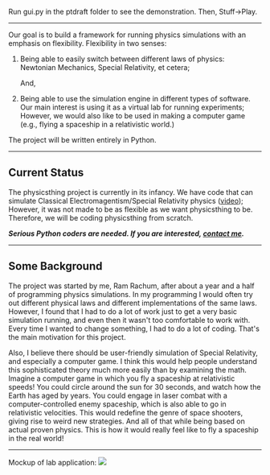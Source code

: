 Run gui.py in the ptdraft folder to see the demonstration. Then, Stuff->Play.

-----------

Our goal is to build a framework for running physics simulations with an emphasis on flexibility. Flexibility in two senses:

1. Being able to easily switch between different laws of physics: Newtonian Mechanics, Special Relativity, et cetera;
     
    And,

2. Being able to use the simulation engine in different types of software. Our main interest is using it as a virtual lab for running experiments; However, we would also like to be used in making a computer game (e.g., flying a spaceship in a relativistic world.)

The project will be written entirely in Python.

-------------

## Current Status ##

The physicsthing project is currently in its infancy. We have code that can simulate Classical Electromagentism/Special Relativity physics ([video](http://video.google.com/googleplayer.swf?docid=-4911566321504089509&hl=en&fs=true)); However, it was not made to be as flexible as we want physicsthing to be. Therefore, we will be coding physicsthing from scratch.

*__Serious Python coders are needed.
If you are interested, [contact me](mailto:cool-rr@cool-rr.com).__*

-------

## Some Background ##

The project was started by me, Ram Rachum, after about a year and a half of programming physics simulations. In my programming I would often try out different physical laws and different implementations of the same laws. However, I found that I had to do a lot of work just to get a very basic simulation running, and even then it wasn't too comfortable to work with. Every time I wanted to change something, I had to do a lot of coding.
That's the main motivation for this project.

Also, I believe there should be user-friendly simulation of Special Relativity, and especially a computer game. I think this would help people understand this sophisticated theory much more easily than by examining the math.
Imagine a computer game in which you fly a spaceship at relativistic speeds! You could circle around the sun for 30 seconds, and watch how the Earth has aged by years. You could engage in laser combat with a computer-controlled enemy spaceship, which is also able to go in relativistic velocities. This would redefine the genre of space shooters, giving rise to weird new strategies. And all of that while being based on actual proven physics. This is how it would really feel like to fly a spaceship in the real world!

-------

Mockup of lab application:
![](http://cool-rr.com/physicsthing/physicsthing_mockup_thumb.gif)
